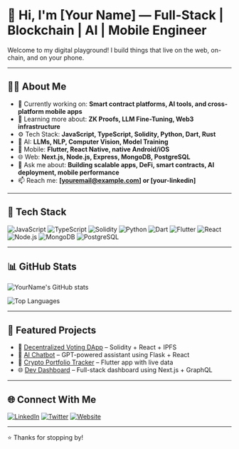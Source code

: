 # 👋 Hi, I'm [Your Name] — Full-Stack | Blockchain | AI | Mobile Engineer

Welcome to my digital playground! I build things that live on the web, on-chain, and on your phone.

---

## 👨‍💻 About Me

- 🔭 Currently working on: **Smart contract platforms, AI tools, and cross-platform mobile apps**
- 🌱 Learning more about: **ZK Proofs, LLM Fine-Tuning, Web3 infrastructure**
- ⚙️ Tech Stack: **JavaScript, TypeScript, Solidity, Python, Dart, Rust**
- 🧠 AI: **LLMs, NLP, Computer Vision, Model Training**
- 📱 Mobile: **Flutter, React Native, native Android/iOS**
- 🌐 Web: **Next.js, Node.js, Express, MongoDB, PostgreSQL**
- 💬 Ask me about: **Building scalable apps, DeFi, smart contracts, AI deployment, mobile performance**
- 📫 Reach me: **[youremail@example.com] or [your-linkedin]**

---

## 🧰 Tech Stack

![JavaScript](https://img.shields.io/badge/JavaScript-F7DF1E?logo=javascript&logoColor=black)
![TypeScript](https://img.shields.io/badge/TypeScript-3178C6?logo=typescript&logoColor=white)
![Solidity](https://img.shields.io/badge/Solidity-363636?logo=solidity)
![Python](https://img.shields.io/badge/Python-3776AB?logo=python&logoColor=white)
![Dart](https://img.shields.io/badge/Dart-0175C2?logo=dart)
![Flutter](https://img.shields.io/badge/Flutter-02569B?logo=flutter)
![React](https://img.shields.io/badge/React-61DAFB?logo=react&logoColor=black)
![Node.js](https://img.shields.io/badge/Node.js-339933?logo=nodedotjs)
![MongoDB](https://img.shields.io/badge/MongoDB-47A248?logo=mongodb)
![PostgreSQL](https://img.shields.io/badge/PostgreSQL-4169E1?logo=postgresql)

---

## 📊 GitHub Stats

![YourName's GitHub stats](https://github-readme-stats.vercel.app/api?username=yourusername&show_icons=true&theme=tokyonight)

![Top Languages](https://github-readme-stats.vercel.app/api/top-langs/?username=yourusername&layout=compact&theme=tokyonight)

---

## 🧠 Featured Projects

- 🔗 [Decentralized Voting DApp](https://github.com/yourusername/voting-dapp) – Solidity + React + IPFS
- 🤖 [AI Chatbot](https://github.com/yourusername/ai-chatbot) – GPT-powered assistant using Flask + React
- 📱 [Crypto Portfolio Tracker](https://github.com/yourusername/crypto-tracker) – Flutter app with live data
- 🌐 [Dev Dashboard](https://github.com/yourusername/dev-dashboard) – Full-stack dashboard using Next.js + GraphQL

---

## 🌐 Connect With Me

[![LinkedIn](https://img.shields.io/badge/LinkedIn-0077B5?logo=linkedin&logoColor=white)](https://linkedin.com/in/yourprofile)
[![Twitter](https://img.shields.io/badge/Twitter-1DA1F2?logo=twitter&logoColor=white)](https://twitter.com/yourhandle)
[![Website](https://img.shields.io/badge/Portfolio-000000?logo=About.me&logoColor=white)](https://yourwebsite.com)

---

⭐️ Thanks for stopping by!
